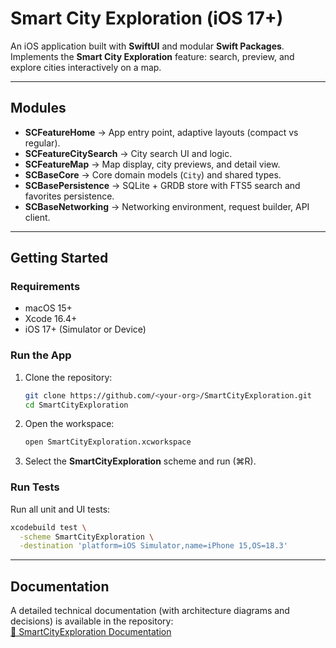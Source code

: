 # Smart City Exploration (iOS 17+)

An iOS application built with **SwiftUI** and modular **Swift Packages**.  
Implements the **Smart City Exploration** feature: search, preview, and explore cities interactively on a map.

---

## Modules

- **SCFeatureHome** → App entry point, adaptive layouts (compact vs regular).
- **SCFeatureCitySearch** → City search UI and logic.
- **SCFeatureMap** → Map display, city previews, and detail view.
- **SCBaseCore** → Core domain models (`City`) and shared types.
- **SCBasePersistence** → SQLite + GRDB store with FTS5 search and favorites persistence.
- **SCBaseNetworking** → Networking environment, request builder, API client.

---

## Getting Started

### Requirements
- macOS 15+
- Xcode 16.4+
- iOS 17+ (Simulator or Device)

### Run the App
1. Clone the repository:
   ```bash
   git clone https://github.com/<your-org>/SmartCityExploration.git
   cd SmartCityExploration
   ```
2. Open the workspace:
   ```bash
   open SmartCityExploration.xcworkspace
   ```
3. Select the **SmartCityExploration** scheme and run (⌘R).

### Run Tests
Run all unit and UI tests:
```bash
xcodebuild test \
  -scheme SmartCityExploration \
  -destination 'platform=iOS Simulator,name=iPhone 15,OS=18.3'
```

---

## Documentation
A detailed technical documentation (with architecture diagrams and decisions) is available in the repository:  
[📄 SmartCityExploration Documentation](docs/DOCUMENTATION.md)

